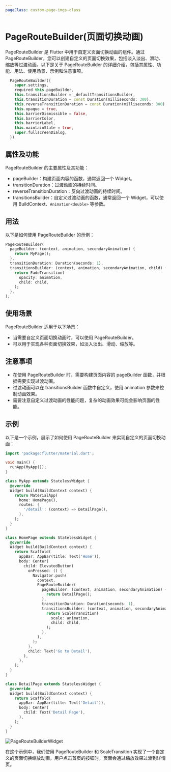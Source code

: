 ```yaml
---
pageClass: custom-page-imgs-class
---
```

# PageRouteBuilder(页面切换动画)

PageRouteBuilder 是 Flutter 中用于自定义页面切换动画的组件。通过 PageRouteBuilder，您可以创建自定义的页面切换效果，包括淡入淡出、滑动、缩放等过渡动画。以下是关于 PageRouteBuilder 的详细介绍，包括其属性、功能、用法、使用场景、示例和注意事项。

```dart
  PageRouteBuilder({
    super.settings,
    required this.pageBuilder,
    this.transitionsBuilder = _defaultTransitionsBuilder,
    this.transitionDuration = const Duration(milliseconds: 300),
    this.reverseTransitionDuration = const Duration(milliseconds: 300),
    this.opaque = true,
    this.barrierDismissible = false,
    this.barrierColor,
    this.barrierLabel,
    this.maintainState = true,
    super.fullscreenDialog,
  })
```

## 属性及功能

PageRouteBuilder 的主要属性及其功能：

- pageBuilder：构建页面内容的函数，通常返回一个 Widget。
- transitionDuration：过渡动画的持续时间。
- reverseTransitionDuration：反向过渡动画的持续时间。
- transitionsBuilder：自定义过渡动画的函数，通常返回一个 Widget，可以使用 BuildContext、`Animation<double>` 等参数。

## 用法

以下是如何使用 PageRouteBuilder 的示例：

```dart
PageRouteBuilder(
  pageBuilder: (context, animation, secondaryAnimation) {
    return MyPage();
  },
  transitionDuration: Duration(seconds: 1),
  transitionsBuilder: (context, animation, secondaryAnimation, child) {
    return FadeTransition(
      opacity: animation,
      child: child,
    );
  },
);
```

## 使用场景

PageRouteBuilder 适用于以下场景：

- 当需要自定义页面切换动画时，可以使用 PageRouteBuilder。
- 可以用于实现各种页面切换效果，如淡入淡出、滑动、缩放等。

## 注意事项

- 在使用 PageRouteBuilder 时，需要构建页面内容的 pageBuilder 函数，并根据需要实现过渡动画。
- 过渡动画可以在 transitionsBuilder 函数中自定义，使用 animation 参数来控制动画效果。
- 需要注意自定义过渡动画的性能问题，复杂的动画效果可能会影响页面的性能。

## 示例

以下是一个示例，展示了如何使用 PageRouteBuilder 来实现自定义的页面切换动画：

```dart
import 'package:flutter/material.dart';

void main() {
  runApp(MyApp());
}

class MyApp extends StatelessWidget {
  @override
  Widget build(BuildContext context) {
    return MaterialApp(
      home: HomePage(),
      routes: {
        '/detail': (context) => DetailPage(),
      },
    );
  }
}

class HomePage extends StatelessWidget {
  @override
  Widget build(BuildContext context) {
    return Scaffold(
      appBar: AppBar(title: Text('Home')),
      body: Center(
        child: ElevatedButton(
          onPressed: () {
            Navigator.push(
              context,
              PageRouteBuilder(
                pageBuilder: (context, animation, secondaryAnimation) {
                  return DetailPage();
                },
                transitionDuration: Duration(seconds: 1),
                transitionsBuilder: (context, animation, secondaryAnimation, child) {
                  return ScaleTransition(
                    scale: animation,
                    child: child,
                  );
                },
              ),
            );
          },
          child: Text('Go to Detail'),
        ),
      ),
    );
  }
}

class DetailPage extends StatelessWidget {
  @override
  Widget build(BuildContext context) {
    return Scaffold(
      appBar: AppBar(title: Text('Detail')),
      body: Center(
        child: Text('Detail Page'),
      ),
    );
  }
}
```

![PageRouteBuilderWidget](./imgs/PageRouteBuilderWidget.gif)

在这个示例中，我们使用 PageRouteBuilder 和 ScaleTransition 实现了一个自定义的页面切换缩放动画。用户点击首页的按钮时，页面会通过缩放效果过渡到详情页。
